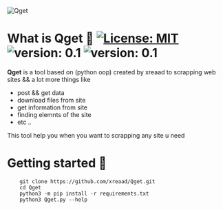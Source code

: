 ![Qget](https://github.com/xreaad/Qget/blob/master/docs/banner.png "Qget")

# What is Qget :rocket: [![License: MIT](https://img.shields.io/badge/License-MIT-green.svg)](https://github.com/xreaad/Qget/blob/master/LICENSE)  ![version: 0.1](https://img.shields.io/badge/Version-0.1-yellow.svg)  ![version: 0.1](https://img.shields.io/badge/python-3-blue.svg)
__Qget__ is a tool based on (python oop) created by xreaad to scrapping web sites && a lot more things like 
* post && get data
* download files from site
* get information from site 
* finding elemnts of the site 
* etc .. <br>

This tool help you when you want to scrapping any site u need



# Getting started :mag_right:
```
  	git clone https://github.com/xreaad/Qget.git
  	cd Qget
  	python3 -m pip install -r requirements.txt
  	python3 Qget.py --help
```


